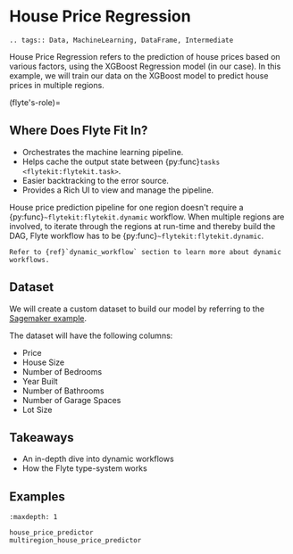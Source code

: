 # House Price Regression

```{eval-rst}
.. tags:: Data, MachineLearning, DataFrame, Intermediate
```

House Price Regression refers to the prediction of house prices based on various factors, using the XGBoost Regression model (in our case).
In this example, we will train our data on the XGBoost model to predict house prices in multiple regions.

(flyte's-role)=

## Where Does Flyte Fit In?

- Orchestrates the machine learning pipeline.
- Helps cache the output state between {py:func}`tasks <flytekit:flytekit.task>`.
- Easier backtracking to the error source.
- Provides a Rich UI to view and manage the pipeline.

House price prediction pipeline for one region doesn't require a {py:func}`~flytekit:flytekit.dynamic` workflow. When multiple regions are involved, to iterate through the regions at run-time and thereby build the DAG, Flyte workflow has to be {py:func}`~flytekit:flytekit.dynamic`.

```{tip}
Refer to {ref}`dynamic_workflow` section to learn more about dynamic workflows.
```

## Dataset

We will create a custom dataset to build our model by referring to the [Sagemaker example](https://github.com/aws/amazon-sagemaker-examples/blob/master/advanced_functionality/multi_model_xgboost_home_value/xgboost_multi_model_endpoint_home_value.ipynb).

The dataset will have the following columns:

- Price
- House Size
- Number of Bedrooms
- Year Built
- Number of Bathrooms
- Number of Garage Spaces
- Lot Size

## Takeaways

- An in-depth dive into dynamic workflows
- How the Flyte type-system works

## Examples

```{toctree}
:maxdepth: 1

house_price_predictor
multiregion_house_price_predictor
```
